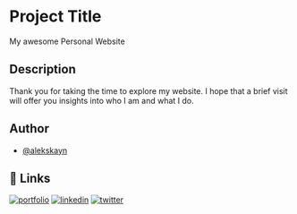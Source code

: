 
# Project Title

My awesome Personal Website

## Description

Thank you for taking the time to explore my website. I hope that a brief visit will offer you insights into who I am and what I do.

## Author

- [@alekskayn](https://www.github.com/alekskayn)


## 🔗 Links

[![portfolio](https://img.shields.io/badge/my_portfolio-000?style=for-the-badge&logo=ko-fi&logoColor=white)](https://alekskayn.com/)
[![linkedin](https://img.shields.io/badge/linkedin-0A66C2?style=for-the-badge&logo=linkedin&logoColor=white)](https://www.linkedin.com/in/alex-kayn/)
[![twitter](https://img.shields.io/badge/twitter-1DA1F2?style=for-the-badge&logo=twitter&logoColor=white)](https://twitter.com/alekskayn)

